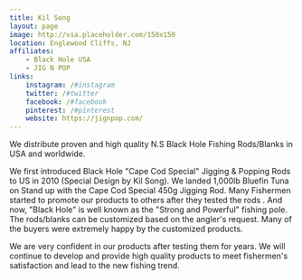 ```yaml
---
title: Kil Song
layout: page
image: http://via.placeholder.com/150x150
location: Englewood Cliffs, NJ
affiliates: 
    - Black Hole USA 
    - JIG N POP
links:
    instagram: /#instagram
    twitter: /#twitter
    facebook: /#facebook
    pinterest: /#pinterest
    website: https://jignpop.com/
---
```

We distribute proven and high quality N.S Black Hole Fishing Rods/Blanks in USA and worldwide.

We first introduced Black Hole "Cape Cod Special" Jigging & Popping Rods to US in 2010 (Special Design by Kil Song). We landed 1,000lb Bluefin Tuna on Stand up with the Cape Cod Special 450g Jigging Rod. Many Fishermen started to promote our products to others after they tested the rods . And now, "Black Hole" is well known as the "Strong and Powerful" fishing pole.
The rods/blanks can be customized based on the angler's request. Many of the buyers were extremely happy by the customized products.

We are very confident in our products after testing them for years. We will continue to develop and provide high quality products to meet fishermen's satisfaction and lead to the new fishing trend.
